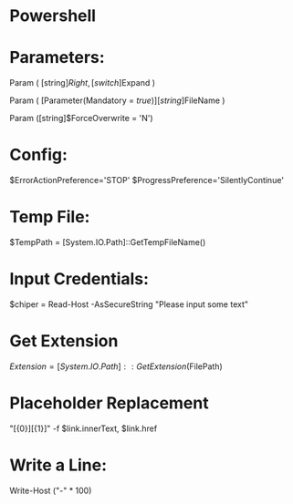 # Powershell

# Parameters:
Param (
    [string]$Right,
    [switch]$Expand
)

Param (
    [Parameter(Mandatory = $true)][string]$FileName
)

Param ([string]$ForceOverwrite = 'N')

# Config:
$ErrorActionPreference='STOP'
$ProgressPreference='SilentlyContinue'

# Temp File:
$TempPath = [System.IO.Path]::GetTempFileName()

# Input Credentials:
$chiper = Read-Host -AsSecureString "Please input some text"

# Get Extension
$Extension = [System.IO.Path]::GetExtension($FilePath)

# Placeholder Replacement
"[{0}][{1}]" -f $link.innerText, $link.href

# Write a Line:
Write-Host ("-" * 100)
